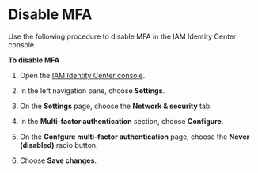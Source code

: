 # Disable MFA<a name="how-to-disable-mfa"></a>

Use the following procedure to disable MFA in the IAM Identity Center console\.

**To disable MFA**

1. Open the [IAM Identity Center console](https://console.aws.amazon.com/singlesignon)\.

1. In the left navigation pane, choose **Settings**\.

1. On the **Settings** page, choose the **Network & security** tab\.

1. In the **Multi\-factor authentication** section, choose **Configure**\.

1. On the **Confgure multi\-factor authentication** page, choose the **Never \(disabled\)** radio button\.

1. Choose **Save changes**\.